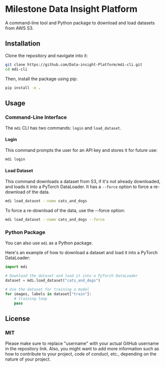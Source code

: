 # Milestone Data Insight Platform

A command-line tool and Python package to download and load datasets from AWS S3.

## Installation

Clone the repository and navigate into it:

```bash
git clone https://github.com/Data-insight-Platform/mdi-cli.git
cd mdi-cli
```

Then, install the package using pip:

```bash
pip install -e .
```

## Usage
### Command-Line Interface

The `mdi` CLI has two commands: `login` and `load_dataset`.

#### Login

This command prompts the user for an API key and stores it for future use:

```bash
mdi login
```

#### Load Dataset

This command downloads a dataset from S3, if it's not already downloaded, and loads it into a PyTorch DataLoader. It has a `--force` option to force a re-download of the data.

```bash
mdi load_dataset --name cats_and_dogs
```

To force a re-download of the data, use the --force option:

```bash
mdi load_dataset --name cats_and_dogs --force
```

### Python Package

You can also use `mdi` as a Python package.

Here's an example of how to download a dataset and load it into a PyTorch DataLoader:

```python
import mdi

# Download the dataset and load it into a PyTorch DataLoader
dataset = mdi.load_dataset("cats_and_dogs")

# Use the dataset for training a model
for images, labels in dataset["train"]:
    # training loop
    pass
```

## License

### MIT

Please make sure to replace "username" with your actual GitHub username in the repository link. Also, you might want to add more information such as how to contribute to your project, code of conduct, etc., depending on the nature of your project.
